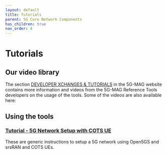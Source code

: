 ```yaml
---
layout: default
title: Tutorials
parent: 5G Core Network Components
has_children: true
nav_order: 4
---
```

# Tutorials

## Our video library
The section [DEVELOPER XCHANGES & TUTORIALS](https://www.5g-mag.com/tutorials) in the 5G-MAG website contains more information and videos from the 5G-MAG Reference Tools developers on the usage of the tools. Some of the videos are also available here:

## Using the tools
### [Tutorial - 5G Network Setup with COTS UE](./5gnetwork.html)
These are generic instructions to setup a 5G network using Open5GS and srsRAN and COTS UEs.
